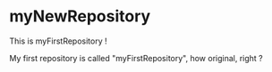 # myNewRepository
This is myFirstRepository !


My first repository is called "myFirstRepository",
how original, right ?

